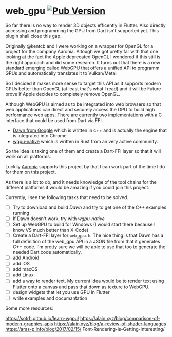 # web_gpu [![Pub Version](https://img.shields.io/pub/v/web_gpu)][Pub]

So far there is no way to render 3D objects efficently in Flutter. Also directly accessing and programming the GPU from Dart isn't supported yet. This plugin shall close this gap. 

Originally @kentcb and I were working on a wrapper for OpenGL for a project for the company Aaronia. Altough we got pretty far with that one looking at the fact the Apple deprecated OpenGL I wondered if this still is the right approach and did some research. It turns out that there is a new standard emerging called [WebGPU](https://gpuweb.github.io/gpuweb/) that offers a unified API to programm GPUs and automatically translates it to Vulkan/Metal

So I decided it makes more sense to target this API as it supports modern GPUs better than OpenGL (at least that's what I read) and it will be Future prove if Apple decides to completely remove OpenGL.

Although WebGPU is aimed as to be integrated into web browsers so that web applications can direct and securely access the GPU to build high performance web apps. There are currently two implementations with a C interface that could be used from Dart via FFI.

* [Dawn from Google](https://dawn.googlesource.com/dawn/) which is written in c++ and is actually the engine that is integrated into Chrome
* [wgpu-native](https://github.com/gfx-rs/wgpu-native) which is written in Rust from an very active community.

So the idea is taking one of them and create a Dart-FFI layer so that it will work on all platforms.

Luckily [Aaronia](https://aaronia.de) supports this project by that I can work part of the time I do for them on this project. 

As there is a lot to do, and it needs knowledge of the tool chains for the different platforms it would be amazing if you could join this project.

Currently, I see the following tasks that need to be solved.

- [ ] Try to download and build *Dawn* and try to get one of the C++ examples running
- [ ] If Dawn doesn't work, try with *wgpu-native*
- [ ] Set up WebGPU to build for Windows (I would start there because I know VS much better than X-Code)
- [ ] Create a Dart-FFI layer for `web_gpu.h`. The nice thing is that Dawn has a full definition of the web_gpu API in a JSON file from that it generates C++ code. I'm pretty sure we will be able to use that too to generate the needed Dart code automatically.
- [ ] add Android
- [ ] add iOS
- [ ] add macOS
- [ ] add Linux
- [ ] add a way to render text. My current idea would be to render text using Flutter onto a canvas and pass that down as texture to WebGPU.
- [ ] design widgets that let you use GPU in Flutter
- [ ] write examples and documantation

Some more resources:

https://sotrh.github.io/learn-wgpu/
https://alain.xyz/blog/comparison-of-modern-graphics-apis
https://alain.xyz/blog/a-review-of-shader-languages
https://aras-p.info/blog/2017/02/15/ Font-Rendering-is-Getting-Interesting/

[Pub]: https://pub.dev/packages/web_gpu
